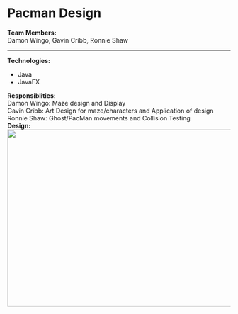 # Pacman Design

<b>Team Members:</b><br/>
Damon Wingo, Gavin Cribb, Ronnie Shaw
<hr/>

<b>Technologies:</b><br/>
<ul>
<li>Java</li>
<li>JavaFX</li>
</ul>
<b>Responsiblities:</b></br>
Damon Wingo: Maze design and Display</br>
Gavin Cribb: Art Design for maze/characters and Application of design</br>
Ronnie Shaw: Ghost/PacMan movements and Collision Testing</br>
<b>Design:</b><br/>
<image src="designUML.png" width= "600px" height = "400px"/>
